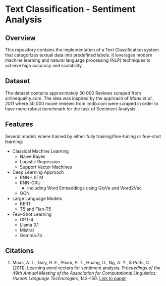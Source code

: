 # Text Classification - Sentiment Analysis

## Overview

This repository contains the implementation of a Text Classification system that categorizes textual data into predefined labels. It leverages modern machine learning and natural language processing (NLP) techniques to achieve high accuracy and scalability

## Dataset

The dataset contains approximately 50 000 Reviews scraped from airlinequality.com. The idea was inspired by the approach of *Maas et al., 2011* where 50 000 movie reviews from imdb.com were scraped in order to have more robust benchmark for the task of Sentiment Analysis.

## Features

Several models where trained by either fully training/fine-tuning or few-shot learning:

- Classical Machine Learning
    - Naive Bayes
    - Logistic Regression
    - Support Vector Machines 
- Deep Learning Approach
    - RNN-LSTM
    - RNN-GRU
        - including Word Embeddings using GloVe and Word2Vec
    - GCN
- Large Language Models
    - BERT
    - T5 and Flan-T5 
- Few-Shot Learning
    - GPT-4
    - Llama 3.1
    - Mistral
    - Gemma:7b

## Citations
1. Maas, A. L., Daly, R. E., Pham, P. T., Huang, D., Ng, A. Y., & Potts, C. (2011). 
   Learning word vectors for sentiment analysis. *Proceedings of the 49th Annual Meeting of the Association for Computational Linguistics: Human Language Technologies*, 142–150. 
   [Link to paper](https://aclanthology.org/P11-1015/)
